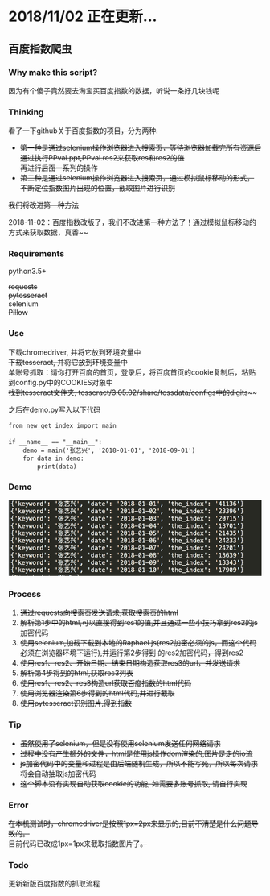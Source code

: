 # 2018/11/02 正在更新...

## 百度指数爬虫

### Why make this script?
因为有个傻子竟然要去淘宝买百度指数的数据，听说一条好几块钱呢

### Thinking
~~看了一下github关于百度指数的项目，分为两种:~~ 
- ~~第一种是通过selenium操作浏览器进入搜索页，等待浏览器加载完所有资源后~~  
~~通过执行PPval.ppt,PPval.res2来获取res和res2的值~~  
~~再进行后面一系列的操作~~
- ~~第二种是通过selenium操作浏览器进入搜索页，通过模拟鼠标移动的形式，~~  
~~不断定位指数图片出现的位置，截取图片进行识别~~
  
~~我们将改进第一种方法~~
  
2018-11-02：百度指数改版了，我们不改进第一种方法了！通过模拟鼠标移动的方式来获取数据，真香~~

### Requirements
python3.5+
  
~~requests~~  
~~pytesseract~~  
selenium  
~~Pillow~~  

### Use
下载chromedriver, 并将它放到环境变量中  
~~下载tesseract, 并将它放到环境变量中~~  
单账号抓取：请你打开百度的首页，登录后，将百度首页的cookie复制后，粘贴到config.py中的COOKIES对象中   
~~找到tesseract文件夹, tesseract/3.05.02/share/tessdata/configs中的digits~~~~
 
  
之后在demo.py写入以下代码
```
from new_get_index import main

if __name__ == "__main__":
    demo = main('张艺兴', '2018-01-01', '2018-09-01')
    for data in demo:
        print(data)
```

### Demo
![image](https://github.com/longxiaofei/markdown_img/blob/master/spider-baiduindex/bbb.png?raw=true)
  
### Process
1. ~~通过requests向搜索页发送请求,获取搜索页的html~~
2. ~~解析第1步中的html,可以直接得到res1的值,并且通过一些小技巧拿到res2的js加密代码~~
3. ~~使用selenium,加载下载到本地的Raphael.js(res2加密必须的js，而这个代码必须在浏览器环境下运行),并运行第2步得到~~
~~的res2加密代码，得到res2~~  
4. ~~使用res1、res2、开始日期、结束日期构造获取res3的url，并发送请求~~
5. ~~解析第4步得到的html,获取res3列表~~
6. ~~使用res1、res2、res3构造url获取百度指数的html代码~~
7. ~~使用浏览器渲染第6步得到的html代码,并进行截取~~
8. ~~使用pytesseract识别图片,得到指数~~
 
### Tip
- ~~虽然使用了selenium，但是没有使用selenium发送任何网络请求~~
- ~~过程中没有产生额外的文件，html是使用js操作dom渲染的,图片是走的io流~~
- ~~js加密代码中的变量和过程是由后端随机生成，所以不能写死，所以每次请求将会自动抽取js加密代码~~
- ~~这个脚本没有实现自动获取cookie的功能, 如需要多账号抓取, 请自行实现~~

### Error
~~在本机测试时，chromedriver是按照1px=2px来显示的,目前不清楚是什么问题导致的。~~  
~~目前代码已改成1px=1px来截取指数图片了。~~  

### Todo
更新新版百度指数的抓取流程  
